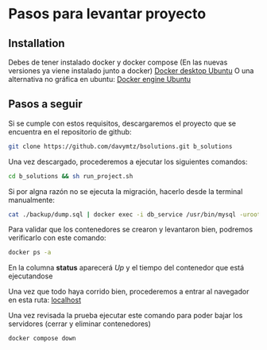 # Pasos para levantar proyecto

## Installation
Debes de tener instalado docker[]() y docker compose (En las nuevas versiones ya viene instalado junto a docker)
[Docker desktop Ubuntu](https://docs.docker.com/desktop/install/linux-install/)
O una alternativa no gráfica en ubuntu: [Docker engine Ubuntu](https://docs.docker.com/engine/install/ubuntu/)

## Pasos a seguir
Si se cumple con estos requisitos, descargaremos el proyecto que se encuentra en el repositorio de github:
```bash
git clone https://github.com/davymtz/bsolutions.git b_solutions
```
Una vez descargado, procederemos a ejecutar los siguientes comandos:

```bash
cd b_solutions && sh run_project.sh
```
Si por algna razón no se ejecuta la migración, hacerlo desde la terminal manualmente:
```bash
cat ./backup/dump.sql | docker exec -i db_service /usr/bin/mysql -uroot -pphp_root b_solutions
```
Para validar que los contenedores se crearon y levantaron bien, podremos verificarlo con este comando:
```bash
docker ps -a
```
En la columna **status** aparecerá _Up <time executed>_ y el tiempo del contenedor que está ejecutandose

Una vez que todo haya corrido bien, procederemos a entrar al navegador en esta ruta: [localhost](http://localhost)

Una vez revisada la prueba ejecutar este comando para poder bajar los servidores (cerrar y eliminar contenedores)
```bash
docker compose down
```